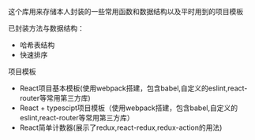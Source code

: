 这个库用来存储本人封装的一些常用函数和数据结构以及平时用到的项目模板  

已封装方法与数据结构：
* 哈希表结构
* 快速排序
  
项目模板
* React项目基本模板(使用webpack搭建，包含babel,自定义的eslint,react-router等常用第三方库)
* React + typescipt项目模板（使用webpack搭建，包含babel,自定义的eslint,react-router等常用第三方库）
* React简单计数器(展示了redux,react-redux,redux-action的用法)